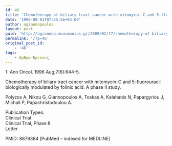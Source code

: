```yaml
---
id: 46
title: 'Chemotherapy of biliary tract cancer with mitomycin-C and 5-fluorouracilbiologically modulated by folinic acid. A phase II study. (english version)'
date: '1996-08-01T07:55:56+03:00'
author: agiannopoulos
layout: post
guid: 'http://agiannop.mousmoulas.gr/2009/02/17/chemotherapy-of-biliary-tract-cancer-with-mitomycin-c-and-5-fluorouracilbiologically-modulated-by-folinic-acid-a-phase-ii-study-english-version/'
permalink: '/?p=46'
original_post_id:
    - '46'
tags:
    - Άρθρα-Έρευνες
---
```


1: Ann Oncol. 1996 Aug;7(6):644-5.

Chemotherapy of biliary tract cancer with mitomycin-C and 5-fluorouracil biologically modulated by folinic acid. A phase II study.

Polyzos A, Nikou G, Giannopoulos A, Toskas A, Kalahanis N, Papargyriou J, Michail P, Papachristodoulou A.

Publication Types:  
 Clinical Trial  
 Clinical Trial, Phase II  
 Letter

PMID: 8879384 \[PubMed – indexed for MEDLINE\]